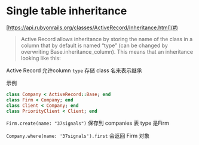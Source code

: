 # Single table inheritance

[https://api.rubyonrails.org/classes/ActiveRecord/Inheritance.html](#)

> Active Record allows inheritance by storing the name of the class in a column that by default is named “type” (can be changed by overwriting Base.inheritance_column). This means that an inheritance looking like this:

Active Record 允许column `type` 存储 class 名来表示继承

示例

```ruby
class Company < ActiveRecord::Base; end
class Firm < Company; end
class Client < Company; end
class PriorityClient < Client; end
```

`Firm.create(name: "37signals")` 保存到 companies 表 type 是Firm

`Company.where(name: '37signals').first` 会返回 Firm 对象

